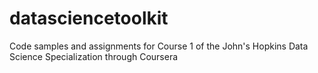 # datasciencetoolkit
Code samples and assignments for Course 1 of the John's Hopkins Data Science Specialization through Coursera
